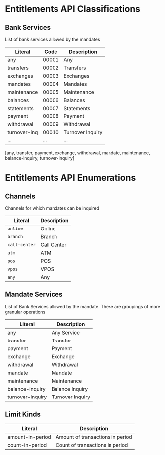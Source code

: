Entitlements API Classifications
===============

Bank Services
-----

List of bank services allowed by the mandates

Literal       | Code  | Description
--------------|-------|------------
any           | 00001 | Any
transfers     | 00002 | Transfers
exchanges     | 00003 | Exchanges
mandates      | 00004 | Mandates
maintenance   | 00005 | Maintenance
balances      | 00006 | Balances
statements    | 00007 | Statements
payment       | 00008 | Payment
withdrawal    | 00009 | Withdrawal
turnover-inq  | 00010 | Turnover Inquiry
...           | ...   | ...

[any, transfer, payment, exchange, withdrawal, mandate, maintenance, balance-inquiry, turnover-inquiry]

Entitlements API Enumerations
===============

Channels
-----

Channels for which mandates can be inquired

Literal       | Description
--------------|------------
`online`      | Online
`branch`      | Branch
`call-center` | Call Center
`atm`         | ATM
`pos`         | POS
`vpos`        | VPOS
`any`         | Any

Mandate Services
-----

List of Bank Services allowed by the mandate. These are groupings of more granular operations

Literal          | Description
-----------------|------------
any	             |	Any Service
transfer	       |	Transfer
payment	         |	Payment
exchange	       |	Exchange
withdrawal	     |	Withdrawal
mandate	         |	Mandate
maintenance	     |	Maintenance
balance-inquiry	 |	Balance Inquiry
turnover-inquiry |	Turnover Inquiry

Limit Kinds
----

Literal          | Description
-----------------|------------
amount-in-period | Amount of transactions in period
count-in-period  | Count of transactions in period
